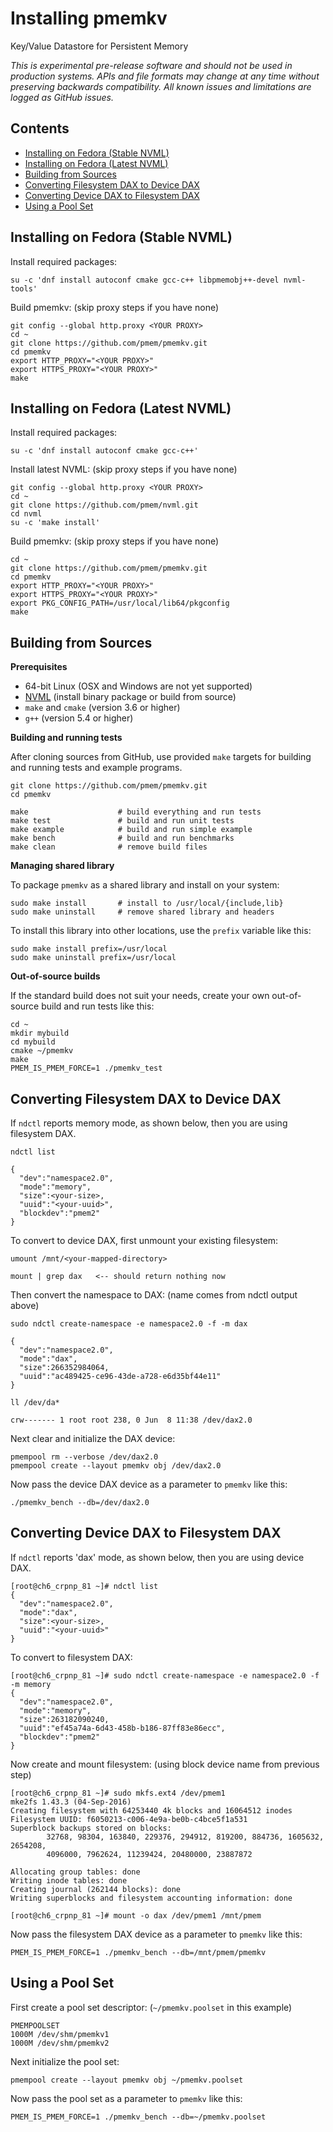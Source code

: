 # Installing pmemkv
Key/Value Datastore for Persistent Memory

*This is experimental pre-release software and should not be used in
production systems. APIs and file formats may change at any time without
preserving backwards compatibility. All known issues and limitations
are logged as GitHub issues.*

Contents
--------

<ul>
<li><a href="#fedora_stable_nvml">Installing on Fedora (Stable NVML)</a></li>
<li><a href="#fedora_latest_nvml">Installing on Fedora (Latest NVML)</a></li>
<li><a href="#building_from_sources">Building from Sources</a></li>
<li><a href="#device_dax">Converting Filesystem DAX to Device DAX</a></li>
<li><a href="#filesystem_dax">Converting Device DAX to Filesystem DAX</a></li>
<li><a href="#pool_set">Using a Pool Set</a></li>
</ul>

<a name="fedora_stable_nvml"></a>

Installing on Fedora (Stable NVML)
----------------------------------

Install required packages:

```
su -c 'dnf install autoconf cmake gcc-c++ libpmemobj++-devel nvml-tools'
```

Build pmemkv: (skip proxy steps if you have none)

```
git config --global http.proxy <YOUR PROXY>
cd ~
git clone https://github.com/pmem/pmemkv.git
cd pmemkv
export HTTP_PROXY="<YOUR PROXY>"
export HTTPS_PROXY="<YOUR PROXY>"
make
```
<a name="fedora_latest_nvml"></a>

Installing on Fedora (Latest NVML)
----------------------------------

Install required packages:

```
su -c 'dnf install autoconf cmake gcc-c++'
```

Install latest NVML: (skip proxy steps if you have none)

```
git config --global http.proxy <YOUR PROXY>
cd ~
git clone https://github.com/pmem/nvml.git
cd nvml
su -c 'make install'
```

Build pmemkv: (skip proxy steps if you have none)

```
cd ~
git clone https://github.com/pmem/pmemkv.git
cd pmemkv
export HTTP_PROXY="<YOUR PROXY>"
export HTTPS_PROXY="<YOUR PROXY>"
export PKG_CONFIG_PATH=/usr/local/lib64/pkgconfig
make
```

<a name="building_from_sources"></a>

Building from Sources
---------------------

**Prerequisites**

* 64-bit Linux (OSX and Windows are not yet supported)
* [NVML](https://github.com/pmem/nvml) (install binary package or build from source)
* `make` and `cmake` (version 3.6 or higher)
* `g++` (version 5.4 or higher)

**Building and running tests**

After cloning sources from GitHub, use provided `make` targets for building and running
tests and example programs.

```
git clone https://github.com/pmem/pmemkv.git
cd pmemkv

make                    # build everything and run tests
make test               # build and run unit tests
make example            # build and run simple example
make bench              # build and run benchmarks
make clean              # remove build files
```

**Managing shared library**

To package `pmemkv` as a shared library and install on your system:
 
```
sudo make install       # install to /usr/local/{include,lib}
sudo make uninstall     # remove shared library and headers
```

To install this library into other locations, use the `prefix` variable like this:

```
sudo make install prefix=/usr/local
sudo make uninstall prefix=/usr/local
```

**Out-of-source builds**

If the standard build does not suit your needs, create your own
out-of-source build and run tests like this:

```
cd ~
mkdir mybuild
cd mybuild
cmake ~/pmemkv
make
PMEM_IS_PMEM_FORCE=1 ./pmemkv_test
```

<a name="device_dax"></a>

Converting Filesystem DAX to Device DAX
---------------------------------------

If `ndctl` reports memory mode, as shown below, then you are using filesystem DAX.

```
ndctl list

{
  "dev":"namespace2.0",
  "mode":"memory",
  "size":<your-size>,
  "uuid":"<your-uuid>",
  "blockdev":"pmem2"
}
```

To convert to device DAX, first unmount your existing filesystem:

```
umount /mnt/<your-mapped-directory>

mount | grep dax   <-- should return nothing now
```

Then convert the namespace to DAX: (name comes from ndctl output above)

```
sudo ndctl create-namespace -e namespace2.0 -f -m dax

{
  "dev":"namespace2.0",
  "mode":"dax",
  "size":266352984064,
  "uuid":"ac489425-ce96-43de-a728-e6d35bf44e11"
}

ll /dev/da*

crw------- 1 root root 238, 0 Jun  8 11:38 /dev/dax2.0
```

Next clear and initialize the DAX device:

```
pmempool rm --verbose /dev/dax2.0
pmempool create --layout pmemkv obj /dev/dax2.0
```

Now pass the device DAX device as a parameter to `pmemkv` like this:

```
./pmemkv_bench --db=/dev/dax2.0
```

<a name="filesystem_dax"></a>

Converting Device DAX to Filesystem DAX
---------------------------------------

If `ndctl` reports 'dax' mode, as shown below, then you are using device DAX.

```
[root@ch6_crpnp_81 ~]# ndctl list
{
  "dev":"namespace2.0",
  "mode":"dax",
  "size":<your-size>,
  "uuid":"<your-uuid>"
}
```

To convert to filesystem DAX:

```
[root@ch6_crpnp_81 ~]# sudo ndctl create-namespace -e namespace2.0 -f -m memory
{
  "dev":"namespace2.0",
  "mode":"memory",
  "size":263182090240,
  "uuid":"ef45a74a-6d43-458b-b186-87ff83e86ecc",
  "blockdev":"pmem2"
}
```

Now create and mount filesystem: (using block device name from previous step)

```
[root@ch6_crpnp_81 ~]# sudo mkfs.ext4 /dev/pmem1
mke2fs 1.43.3 (04-Sep-2016)
Creating filesystem with 64253440 4k blocks and 16064512 inodes
Filesystem UUID: f6050213-c006-4e9a-be0b-c4bce5f1a531
Superblock backups stored on blocks:
        32768, 98304, 163840, 229376, 294912, 819200, 884736, 1605632, 2654208,
        4096000, 7962624, 11239424, 20480000, 23887872

Allocating group tables: done
Writing inode tables: done
Creating journal (262144 blocks): done
Writing superblocks and filesystem accounting information: done

[root@ch6_crpnp_81 ~]# mount -o dax /dev/pmem1 /mnt/pmem
```

Now pass the filesystem DAX device as a parameter to `pmemkv` like this:

```
PMEM_IS_PMEM_FORCE=1 ./pmemkv_bench --db=/mnt/pmem/pmemkv
```

<a name="pool_set"></a>

Using a Pool Set
----------------

First create a pool set descriptor:  (`~/pmemkv.poolset` in this example)

```
PMEMPOOLSET
1000M /dev/shm/pmemkv1
1000M /dev/shm/pmemkv2
```

Next initialize the pool set:

```
pmempool create --layout pmemkv obj ~/pmemkv.poolset
```

Now pass the pool set as a parameter to `pmemkv` like this:

```
PMEM_IS_PMEM_FORCE=1 ./pmemkv_bench --db=~/pmemkv.poolset
```
